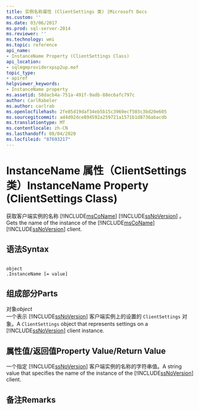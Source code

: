 ```yaml
---
title: 实例名称属性 (ClientSettings 类) |Microsoft Docs
ms.custom: ''
ms.date: 03/06/2017
ms.prod: sql-server-2014
ms.reviewer: ''
ms.technology: wmi
ms.topic: reference
api_name:
- InstanceName Property (ClientSettings Class)
api_location:
- sqlmgmproviderxpsp2up.mof
topic_type:
- apiref
helpviewer_keywords:
- InstanceName property
ms.assetid: 58dacb4a-751a-491f-9adb-88ec6afc797c
author: CarlRabeler
ms.author: carlrab
ms.openlocfilehash: 2fe85d19daf34eb5b15c3969ecf503c3bd20e605
ms.sourcegitcommit: ad4d92dce894592a259721a1571b1d8736abacdb
ms.translationtype: MT
ms.contentlocale: zh-CN
ms.lasthandoff: 08/04/2020
ms.locfileid: "87693217"
---
```

# <a name="instancename-property-clientsettings-class"></a><span data-ttu-id="2c511-102">InstanceName 属性（ClientSettings 类）</span><span class="sxs-lookup"><span data-stu-id="2c511-102">InstanceName Property (ClientSettings Class)</span></span>
  <span data-ttu-id="2c511-103">获取客户端实例的名称 [!INCLUDE[msCoName](../../includes/msconame-md.md)] [!INCLUDE[ssNoVersion](../../includes/ssnoversion-md.md)] 。</span><span class="sxs-lookup"><span data-stu-id="2c511-103">Gets the name of the instance of the [!INCLUDE[msCoName](../../includes/msconame-md.md)] [!INCLUDE[ssNoVersion](../../includes/ssnoversion-md.md)] client.</span></span>  
  
## <a name="syntax"></a><span data-ttu-id="2c511-104">语法</span><span class="sxs-lookup"><span data-stu-id="2c511-104">Syntax</span></span>  
  
```  
  
object  
.InstanceName [= value]  
```  
  
## <a name="parts"></a><span data-ttu-id="2c511-105">组成部分</span><span class="sxs-lookup"><span data-stu-id="2c511-105">Parts</span></span>  
 <span data-ttu-id="2c511-106">对象</span><span class="sxs-lookup"><span data-stu-id="2c511-106">*object*</span></span>  
 <span data-ttu-id="2c511-107">一个表示 [!INCLUDE[ssNoVersion](../../includes/ssnoversion-md.md)] 客户端实例上的设置的 `ClientSettings` 对象。</span><span class="sxs-lookup"><span data-stu-id="2c511-107">A `ClientSettings` object that represents settings on a [!INCLUDE[ssNoVersion](../../includes/ssnoversion-md.md)] client instance.</span></span>  
  
## <a name="property-valuereturn-value"></a><span data-ttu-id="2c511-108">属性值/返回值</span><span class="sxs-lookup"><span data-stu-id="2c511-108">Property Value/Return Value</span></span>  
 <span data-ttu-id="2c511-109">一个指定 [!INCLUDE[ssNoVersion](../../includes/ssnoversion-md.md)] 客户端实例的名称的字符串值。</span><span class="sxs-lookup"><span data-stu-id="2c511-109">A string value that specifies the name of the instance of the [!INCLUDE[ssNoVersion](../../includes/ssnoversion-md.md)] client.</span></span>  
  
## <a name="remarks"></a><span data-ttu-id="2c511-110">备注</span><span class="sxs-lookup"><span data-stu-id="2c511-110">Remarks</span></span>  
  
